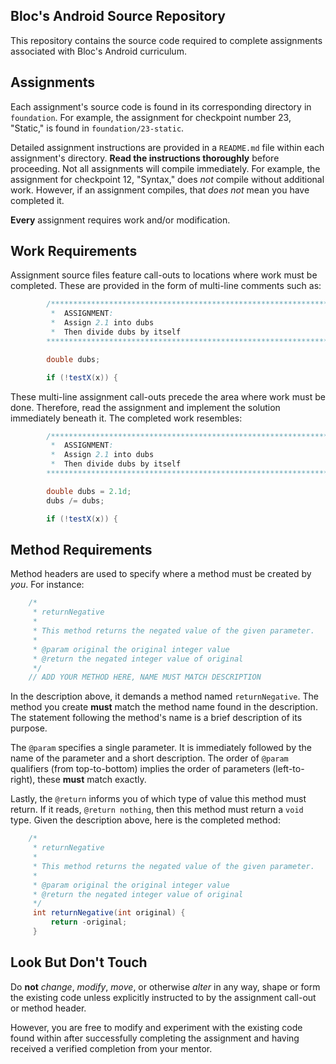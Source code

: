 ## Bloc's Android Source Repository

This repository contains the source code required to complete assignments associated with Bloc's Android curriculum.

## Assignments

Each assignment's source code is found in its corresponding directory in `foundation`. For example, the assignment for checkpoint number 23, "Static," is found in `foundation/23-static`.

Detailed assignment instructions are provided in a `README.md` file within each assignment's directory. **Read the instructions thoroughly** before proceeding. Not all assignments will compile immediately. For example, the assignment for checkpoint 12, "Syntax," does *not* compile without additional work. However, if an assignment compiles, that *does not* mean you have completed it.

**Every** assignment requires work and/or modification.

## Work Requirements

Assignment source files feature call-outs to locations where work must be completed. These are provided in the form of multi-line comments such as:

```java
		/*****************************************************************
		 *	ASSIGNMENT:
		 *	Assign 2.1 into dubs
		 *	Then divide dubs by itself
		******************************************************************/

		double dubs;

		if (!testX(x)) {
```

These multi-line assignment call-outs precede the area where work must be done. Therefore, read the assignment and implement the solution immediately beneath it. The completed work resembles:

```java
		/*****************************************************************
		 *	ASSIGNMENT:
		 *	Assign 2.1 into dubs
		 *	Then divide dubs by itself
		******************************************************************/

		double dubs = 2.1d;
		dubs /= dubs;

		if (!testX(x)) {
```

## Method Requirements

Method headers are used to specify where a method must be created by *you*. For instance:

```java
	/*
	 * returnNegative
	 * 
	 * This method returns the negated value of the given parameter.
	 *
	 * @param original the original integer value
	 * @return the negated integer value of original
	 */
	// ADD YOUR METHOD HERE, NAME MUST MATCH DESCRIPTION
```

In the description above, it demands a method named `returnNegative`. The method you create **must** match the method name found in the description. The statement following the method's name is a brief description of its purpose.

The `@param` specifies a single parameter. It is immediately followed by the name of the parameter and a short description. The order of `@param` qualifiers (from top-to-bottom) implies the order of parameters (left-to-right), these **must** match exactly.

Lastly, the `@return` informs you of which type of value this method must return. If it reads, `@return nothing`, then this method must return a `void` type. Given the description above, here is the completed method:

```java
	/*
	 * returnNegative
	 * 
	 * This method returns the negated value of the given parameter.
	 *
	 * @param original the original integer value
	 * @return the negated integer value of original
	 */
	 int returnNegative(int original) {
	     return -original;
	 }
```

## Look But Don't Touch

Do **not** *change*, *modify*, *move*, or otherwise *alter* in any way, shape or form the existing code unless explicitly instructed to by the assignment call-out or method header.

However, you are free to modify and experiment with the existing code found within after successfully completing the assignment and having received a verified completion from your mentor.